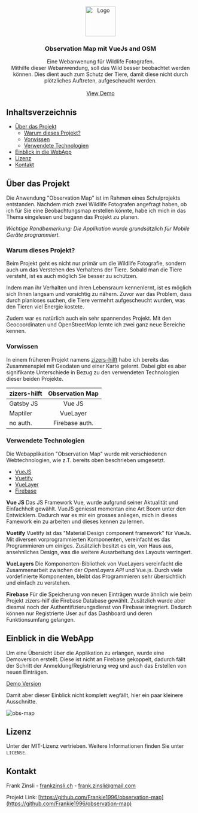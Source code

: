 <br />
<p align="center">
  <a href="https://digezz.ch">
    <img src="images/logo.png" alt="Logo" width="80" height="80">
  </a>

  <h3 align="center">Observation Map mit VueJs and OSM</h3>

  <p align="center">
    Eine Webanwenung für Wildlife Fotografen. 
    <br>
    Mithilfe dieser Webanwendung, soll das Wild besser beobachtet werden können. Dies dient auch zum Schutz der Tiere, damit diese nicht durch plötzliches Auftreten, aufgescheucht werden.
    <br />
    <br />
    <a href="https://github.com/othneildrew/Best-README-Template">View Demo</a>
  </p>
</p>

## Inhaltsverzeichnis

* [Über das Projekt](#Über-das-Projekt)
  * [Warum dieses Projekt?](#Warum-dieses-Projekt?)
  * [Vorwissen](#Vorwissen)
  * [Verwendete Technologien](#Verwendete-Technologien)
* [Einblick in die WebApp](#Einblick-in-die-WebApp)
* [Lizenz](#Lizenz)
* [Kontakt](#Kontakt)

## Über das Projekt

Die Anwendung "Observation Map" ist im Rahmen eines Schulprojekts entstanden. Nachdem mich zwei Wildlife Fotografen angefragt haben, ob
ich für Sie eine Beobachtungsmap erstellen könnte, habe ich mich in das 
Thema eingelesen und begann das Projekt zu planen. 

*Wichtige Randbemerkung: Die Applikation wurde grundsätzlich für Mobile Geräte programmiert.*

### Warum dieses Projekt? ###

Beim Projekt geht es nicht nur primär um die Wildlife Fotografie, sondern
auch um das Verstehen des Verhaltens der Tiere. Sobald man die Tiere versteht, ist es auch möglich Sie besser zu schützen. 

Indem man ihr Verhalten und ihren Lebensraum kennenlernt, ist es möglich sich Ihnen langsam und vorsichtig zu nähern. Zuvor war das Problem, dass durch planloses suchen, die Tiere vermehrt aufgescheucht wurden, was den Tieren viel Energie kostete.

Zudem war es natürlich auch ein sehr spannendes Projekt. Mit den Geocoordinaten und OpenStreetMap lernte ich zwei ganz neue Bereiche kennen.

### Vorwissen ###

In einem früheren Projekt namens [zizers-hilft](https://www.digezz.ch/isoliert-aber-nicht-allein-coronavirus-community-maps/) habe ich bereits das Zusammenspiel mit Geodaten und einer Karte gelernt. Dabei gibt es aber signifikante Unterschiede in Bezug zu den verwendeten Technologien dieser beiden Projekte. 

| zizers-hilft  | Observation Map |
| ------------- |:---------------:|
| Gatsby JS     | Vue JS          |
| Maptiler      | VueLayer        |
| no auth.      | Firebase auth.  |

### Verwendete Technologien

Die Webapplikation "Observation Map" wurde mit verschiedenen Webtechnologien, wie z.T. bereits oben beschrieben umgesetzt.

* [VueJS](https://vuejs.org/)
* [Vuetify](https://vuetifyjs.com/)
* [VueLayer](https://vuelayers.github.io)
* [Firebase](https://firebase.google.com/)

**Vue JS**
Das JS Framework Vue, wurde aufgrund seiner Aktualität und Einfachheit gewählt. VueJS geniesst momentan eine Art Boom unter den Entwicklern. Dadurch war es mir ein grosses anliegen, mich in dieses Famework ein zu arbeiten und dieses kennen zu lernen.

**Vuetify**
Vuetify ist das "Material Design component framework" für VueJs. Mit diversen vorprogrammierten Komponenten, vereinfacht es das Programmieren um einiges. Zusätzlich besitzt es ein, von Haus aus, ansehnliches Design, was die weitere Ausarbeitung des Layouts verringert.

**VueLayers**
Die Komponenten-Bibliothek von VueLayers vereinfacht die Zusammenarbeit zwischen der *OpenLayers API* und Vue.js. Durch viele vordefinierte Komponenten, bleibt das Programmieren sehr übersichtlich und einfach zu verstehen.

**Firebase**
Für die Speicherung von neuen Einträgen wurde ähnlich wie beim Projekt zizers-hilf die Firebase Database gewählt. Zusätzlich wurde aber diesmal noch der Authentifizierungsdienst von Firebase integriert. Dadurch können nur Registrierte User auf das Dashboard und deren Funktionsumfang gelangen.

## Einblick in die WebApp

Um eine Übersicht über die Applikation zu erlangen, wurde eine Demoversion erstellt. Diese ist nicht an Firebase gekoppelt, dadurch fällt der Schritt der Anmeldung/Registrierung weg und auch das Erstellen von neuen Einträgen.

[Demo Version](https://example.com)

Damit aber dieser Einblick nicht komplett wegfällt, hier ein paar kleinere Ausschnitte.

![obs-map](https://user-images.githubusercontent.com/61183121/83629109-d4621b00-a599-11ea-856d-677e08ce6444.jpg)

## Lizenz

Unter der MIT-Lizenz vertrieben. Weitere Informationen finden Sie unter `LICENSE`.

## Kontakt

Frank Zinsli - [frankzinsli.ch](https://frankzinsli.ch) - frank.zinsli@gmail.com

Projekt Link: [https://github.com/Frankie1996/observation-map](https://github.com/Frankie1996/observation-map)